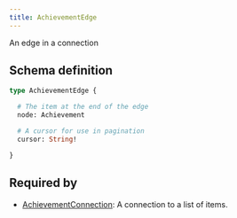 ```yaml
---
title: AchievementEdge
---
```


An edge in a connection

## Schema definition
```graphql
type AchievementEdge {

  # The item at the end of the edge
  node: Achievement 

  # A cursor for use in pagination
  cursor: String! 

}
```

## Required by
* [AchievementConnection](graphql/schema/achievementconnection.md): A connection to a list of items.
